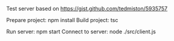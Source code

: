 Test server based on https://gist.github.com/tedmiston/5935757

Prepare project: npm install
Build project: tsc

Run server: npm start
Connect to server: node ./src/client.js
